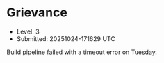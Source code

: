 # Grievance

- Level: 3
- Submitted: 20251024-171629 UTC

Build pipeline failed with a timeout error on Tuesday.
